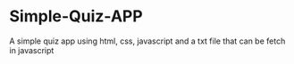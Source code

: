 # Simple-Quiz-APP

A simple quiz app using html, css, javascript and a txt file that can be fetch in javascript
